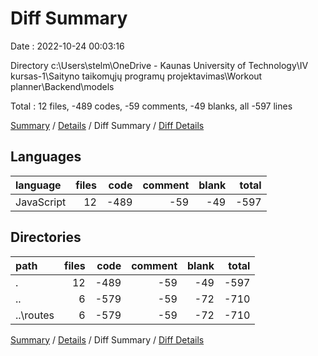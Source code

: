 # Diff Summary

Date : 2022-10-24 00:03:16

Directory c:\\Users\\stelm\\OneDrive - Kaunas University of Technology\\IV kursas-1\\Saityno taikomųjų programų projektavimas\\Workout planner\\Backend\\models

Total : 12 files,  -489 codes, -59 comments, -49 blanks, all -597 lines

[Summary](results.md) / [Details](details.md) / Diff Summary / [Diff Details](diff-details.md)

## Languages
| language | files | code | comment | blank | total |
| :--- | ---: | ---: | ---: | ---: | ---: |
| JavaScript | 12 | -489 | -59 | -49 | -597 |

## Directories
| path | files | code | comment | blank | total |
| :--- | ---: | ---: | ---: | ---: | ---: |
| . | 12 | -489 | -59 | -49 | -597 |
| .. | 6 | -579 | -59 | -72 | -710 |
| ..\\routes | 6 | -579 | -59 | -72 | -710 |

[Summary](results.md) / [Details](details.md) / Diff Summary / [Diff Details](diff-details.md)